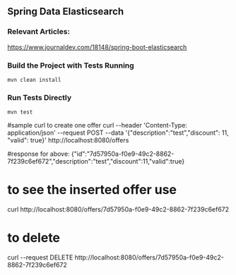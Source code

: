 ## Spring Data Elasticsearch

### Relevant Articles:
https://www.journaldev.com/18148/spring-boot-elasticsearch

### Build the Project with Tests Running
```
mvn clean install
```

### Run Tests Directly
```
mvn test
```

#sample curl to create one offer
curl --header 'Content-Type: application/json' --request POST --data '{"description":"test","discount": 11, 
"valid": true}'  http://localhost:8080/offers

#response for above:
{"id":"7d57950a-f0e9-49c2-8862-7f239c6ef672","description":"test","discount":11,"valid":true}


# to see the inserted offer use
curl http://localhost:8080/offers/7d57950a-f0e9-49c2-8862-7f239c6ef672

# to delete 
curl --request DELETE http://localhost:8080/offers/7d57950a-f0e9-49c2-8862-7f239c6ef672